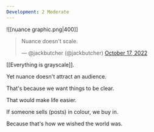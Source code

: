 ```yaml
---
Development: 2 Moderate
---
```

![[nuance graphic.png|400]]

<blockquote class="twitter-tweet"><p lang="en" dir="ltr">Nuance doesn&#39;t scale.</p>&mdash; @jackbutcher (@jackbutcher) <a href="https://twitter.com/jackbutcher/status/1582013258151563266?ref_src=twsrc%5Etfw">October 17, 2022</a></blockquote>
[[Everything is grayscale]].

Yet nuance doesn't attract an audience. 

That's because we want things to be clear.

That would make life easier.

If someone sells (posts) in colour, we buy in.

Because that's how we wished the world was.